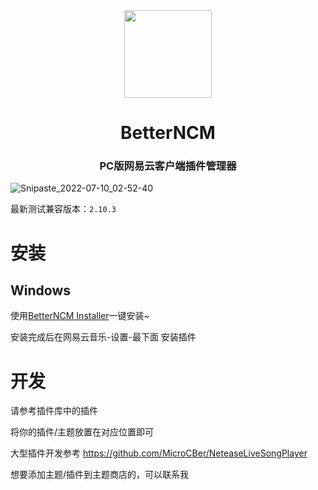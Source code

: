 <div align="center"><image width="140em" src="https://user-images.githubusercontent.com/66859419/183120498-1dede5b4-0666-4891-b95f-c3a812b3f12f.png" /></div>
<h1 align="center">BetterNCM</h1>
<h3 align="center">PC版网易云客户端插件管理器</h3>

![Snipaste_2022-07-10_02-52-40](https://user-images.githubusercontent.com/66859419/178119152-69cde259-16a2-4f2f-a5b6-8e75c0364dba.png)


最新测试兼容版本：`2.10.3`

# 安装
## Windows
使用[BetterNCM Installer](https://github.com/MicroCBer/BetterNCM-Installer)一键安装~

安装完成后在网易云音乐-设置-最下面 安装插件

# 开发
请参考插件库中的插件

将你的插件/主题放置在对应位置即可

大型插件开发参考 https://github.com/MicroCBer/NeteaseLiveSongPlayer

想要添加主题/插件到主题商店的，可以联系我

